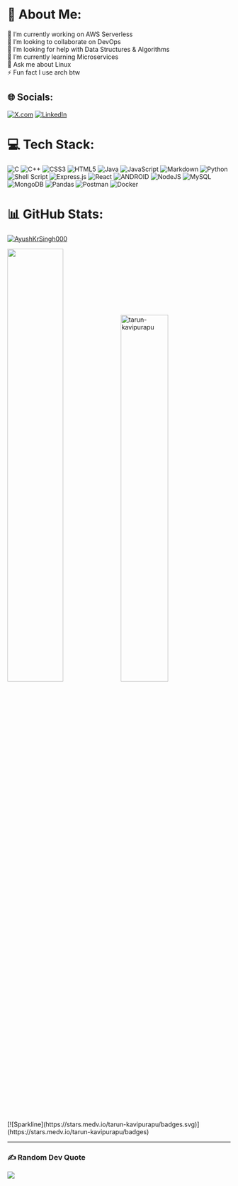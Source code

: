 # 💫 About Me:
🔭 I’m currently working on AWS Serverless<br>👯 I’m looking to collaborate on DevOps<br>🤝 I’m looking for help with Data Structures & Algorithms<br>🌱 I’m currently learning Microservices<br>💬 Ask me about Linux<br>⚡ Fun fact I use arch btw 


## 🌐 Socials:
[![X.com](https://img.shields.io/badge/X.com-%23000000.svg?logo=X.com&logoColor=white)](https://www.X.com)
[![LinkedIn](https://img.shields.io/badge/LinkedIn-%230077B5.svg?logo=linkedin&logoColor=white)](https://www.linkedin.com/in/tarun-kavipurapu-ab820b226/)

# 💻 Tech Stack:
![C](https://img.shields.io/badge/c-%2300599C.svg?style=for-the-badge&logo=c&logoColor=white) ![C++](https://img.shields.io/badge/c++-%2300599C.svg?style=for-the-badge&logo=c%2B%2B&logoColor=white) ![CSS3](https://img.shields.io/badge/css3-%231572B6.svg?style=for-the-badge&logo=css3&logoColor=white) ![HTML5](https://img.shields.io/badge/html5-%23E34F26.svg?style=for-the-badge&logo=html5&logoColor=white) ![Java](https://img.shields.io/badge/java-%23ED8B00.svg?style=for-the-badge&logo=java&logoColor=white) ![JavaScript](https://img.shields.io/badge/javascript-%23323330.svg?style=for-the-badge&logo=javascript&logoColor=%23F7DF1E) ![Markdown](https://img.shields.io/badge/markdown-%23000000.svg?style=for-the-badge&logo=markdown&logoColor=white) ![Python](https://img.shields.io/badge/python-3670A0?style=for-the-badge&logo=python&logoColor=ffdd54) ![Shell Script](https://img.shields.io/badge/shell_script-%23121011.svg?style=for-the-badge&logo=gnu-bash&logoColor=white) ![Express.js](https://img.shields.io/badge/express.js-%23404d59.svg?style=for-the-badge&logo=express&logoColor=%2361DAFB) ![React](https://img.shields.io/badge/react-%2320232a.svg?style=for-the-badge&logo=react&logoColor=%2361DAFB) ![ANDROID](https://img.shields.io/badge/android-%2320232a.svg?style=for-the-badge&logo=android&logoColor=%a4c639) ![NodeJS](https://img.shields.io/badge/node.js-6DA55F?style=for-the-badge&logo=node.js&logoColor=white) ![MySQL](https://img.shields.io/badge/mysql-%2300f.svg?style=for-the-badge&logo=mysql&logoColor=white) ![MongoDB](https://img.shields.io/badge/MongoDB-%234ea94b.svg?style=for-the-badge&logo=mongodb&logoColor=white)  ![Pandas](https://img.shields.io/badge/pandas-%23150458.svg?style=for-the-badge&logo=pandas&logoColor=white)  ![Postman](https://img.shields.io/badge/Postman-FF6C37?style=for-the-badge&logo=postman&logoColor=white) ![Docker](https://img.shields.io/badge/docker-%230db7ed.svg?style=for-the-badge&logo=docker&logoColor=white)

# 📊 GitHub Stats:

         
[![AyushKrSingh000](https://github-readme-activity-graph.vercel.app/graph?username=tarun-kavipurapu&bg_color=271d44&color=f702e3&line=a8059d&point=ffffff&area=true&hide_border=true)](https://github.com/tarun-kavipurapu)



<p>
<img src = "https://github-readme-streak-stats.herokuapp.com?user=tarun-kavipurapu&theme=radical&hide_border=false" width = "50%" >
    <img src="https://github-readme-stats.vercel.app/api?username=tarun-kavipurapu&show_icons=true&theme=radical" alt="tarun-kavipurapu" width = 46%/>
</p>
[![Sparkline](https://stars.medv.io/tarun-kavipurapu/badges.svg)](https://stars.medv.io/tarun-kavipurapu/badges)
<hr>



### ✍️ Random Dev Quote
![](https://quotes-github-readme.vercel.app/api?type=horizontal&theme=radical)
